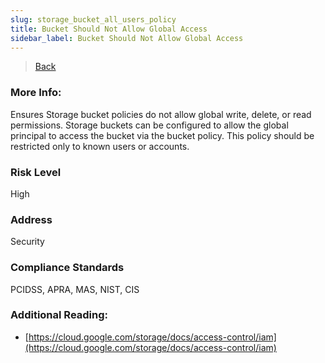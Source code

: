 ```yaml
---
slug: storage_bucket_all_users_policy
title: Bucket Should Not Allow Global Access
sidebar_label: Bucket Should Not Allow Global Access
---
```

> [Back](../../gcpstoragemonitoring)

### More Info:
Ensures Storage bucket policies do not allow global write, delete, or read permissions. Storage buckets can be configured to allow the global principal to access the bucket via the bucket policy. This policy should be restricted only to known users or accounts.

### Risk Level
High

### Address
Security

### Compliance Standards
PCIDSS, APRA, MAS, NIST, CIS

### Additional Reading:
- [https://cloud.google.com/storage/docs/access-control/iam](https://cloud.google.com/storage/docs/access-control/iam) 
